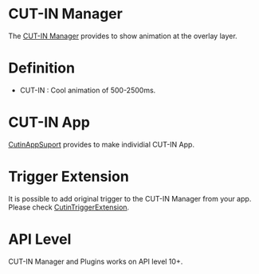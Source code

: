 # CUT-IN Manager

The [CUT-IN Manager](https://play.google.com/store/apps/details?id=com.garlicg.cutin) provides to show animation at the overlay layer.


# Definition

- CUT-IN : Cool animation of 500-2500ms. 


# CUT-IN App

[CutinAppSuport](https://github.com/garlicG/CutinManagerPlugin/tree/master/CutinAppSupport) provides to make individial CUT-IN App.


# Trigger Extension

It is possible to add original trigger to the CUT-IN Manager from your app.  Please check [CutinTriggerExtension](https://github.com/garlicG/CutinManagerPlugin/tree/master/CutinTriggerExtension).


# API Level

CUT-IN Manager and Plugins works on API level 10+.

